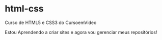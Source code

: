 # html-css
 Curso de HTML5 e CSS3 do CursoemVideo

Estou Aprendendo a criar sites e agora vou gerenciar meus repositórios!
